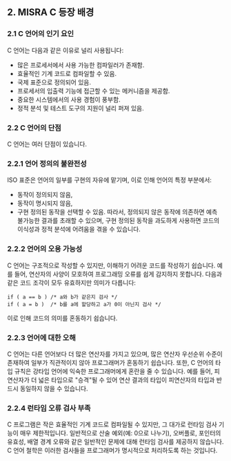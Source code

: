 ## 2. MISRA C 등장 배경
### 2.1 C 언어의 인기 요인
C 언어는 다음과 같은 이유로 널리 사용됩니다:

- 많은 프로세서에서 사용 가능한 컴파일러가 존재함.
- 효율적인 기계 코드로 컴파일할 수 있음.
- 국제 표준으로 정의되어 있음.
- 프로세서의 입출력 기능에 접근할 수 있는 메커니즘을 제공함.
- 중요한 시스템에서의 사용 경험이 풍부함.
- 정적 분석 및 테스트 도구의 지원이 널리 퍼져 있음.

### 2.2 C 언어의 단점
C 언어는 여러 단점이 있습니다.

### 2.2.1 언어 정의의 불완전성
ISO 표준은 언어의 일부를 구현의 자유에 맡기며, 이로 인해 언어의 특정 부분에서:
- 동작이 정의되지 않음,
- 동작이 명시되지 않음,
- 구현 정의된 동작을 선택할 수 있음.
따라서, 정의되지 않은 동작에 의존하면 예측 불가능한 결과를 초래할 수 있으며, 구현 정의된 동작을 과도하게 사용하면 코드의 이식성과 정적 분석에 어려움을 겪을 수 있습니다.

### 2.2.2 언어의 오용 가능성
C 언어는 구조적으로 작성할 수 있지만, 이해하기 어려운 코드를 작성하기 쉽습니다. 예를 들어, 연산자의 사양이 모호하여 프로그래밍 오류를 쉽게 감지하지 못합니다. 다음과 같은 코드 조각이 모두 유효하지만 의미가 다릅니다:

```
if ( a == b ) /* a와 b가 같은지 검사 */
if ( a = b )  /* b를 a에 할당하고 a가 0이 아닌지 검사 */
```

이로 인해 코드의 의미를 혼동하기 쉽습니다.

### 2.2.3 언어에 대한 오해
C 언어는 다른 언어보다 더 많은 연산자를 가지고 있으며, 많은 연산자 우선순위 수준이 존재하여 일부가 직관적이지 않아 프로그래머가 혼동하기 쉽습니다. 또한, C 언어의 타입 규칙은 강타입 언어에 익숙한 프로그래머에게 혼란을 줄 수 있습니다. 예를 들어, 피연산자가 더 넓은 타입으로 "승격"될 수 있어 연산 결과의 타입이 피연산자의 타입과 반드시 동일하지 않을 수 있습니다.

### 2.2.4 런타임 오류 검사 부족
C 프로그램은 작은 효율적인 기계 코드로 컴파일될 수 있지만, 그 대가로 런타임 검사 기능이 매우 제한적입니다. 일반적으로 산술 예외(예: 0으로 나누기), 오버플로, 포인터의 유효성, 배열 경계 오류와 같은 일반적인 문제에 대해 런타임 검사를 제공하지 않습니다. C 언어 철학은 이러한 검사들을 프로그래머가 명시적으로 처리하도록 하는 것입니다.
